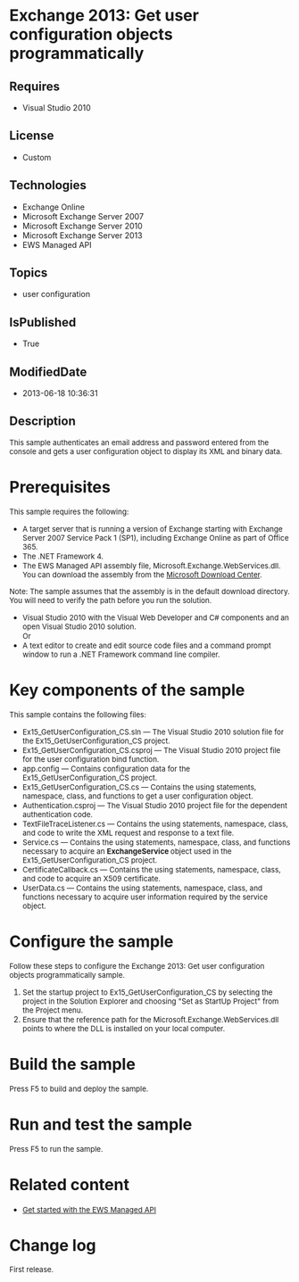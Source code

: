 # Exchange 2013: Get user configuration objects programmatically
## Requires
* Visual Studio 2010
## License
* Custom
## Technologies
* Exchange Online
* Microsoft Exchange Server 2007
* Microsoft Exchange Server 2010
* Microsoft Exchange Server 2013
* EWS Managed API
## Topics
* user configuration
## IsPublished
* True
## ModifiedDate
* 2013-06-18 10:36:31
## Description

<p><span style="font-size:small">This sample authenticates an email address and password entered from the console and gets a user configuration object to display its XML and binary data.</span></p>
<h1>Prerequisites</h1>
<p><span style="font-size:small">This sample requires the following:</span></p>
<ul>
<li><span style="font-size:small">A target server that is running a version of Exchange starting with Exchange Server 2007 Service Pack 1 (SP1), including Exchange Online as part of Office 365.</span>
</li><li><span style="font-size:small">The .NET Framework 4.</span> </li><li><span style="font-size:small">The EWS Managed API assembly file, Microsoft.Exchange.WebServices.dll. You can download the assembly from the
<a href="http://go.microsoft.com/fwlink/?LinkID=255472">Microsoft Download Center</a>.</span>
</li></ul>
<p><span style="font-size:small">Note: </span><span style="font-size:small">The sample assumes that the assembly is in the default download directory. You will need to verify the path before you run the solution.</span></p>
<ul>
<li><span style="font-size:small">Visual Studio 2010 with the Visual Web Developer and C# components and an open Visual Studio 2010 solution.</span><br>
<span style="font-size:small">Or</span> </li><li><span style="font-size:small">A text editor to create and edit source code files and a command prompt window to run a .NET Framework command line compiler.</span>
</li></ul>
<h1>Key components of the sample</h1>
<p><span style="font-size:small">This sample contains the following files:</span></p>
<ul>
<li><span style="font-size:small">Ex15_GetUserConfiguration_CS.sln &mdash; The Visual Studio 2010 solution file for the Ex15_GetUserConfiguration_CS project.</span>
</li><li><span style="font-size:small">Ex15_GetUserConfiguration_CS.csproj &mdash; The Visual Studio 2010 project file for the user configuration bind function.</span>
</li><li><span style="font-size:small">app.config &mdash; Contains configuration data for the Ex15_GetUserConfiguration_CS project.</span>
</li><li><span style="font-size:small">Ex15_GetUserConfiguration_CS.cs &mdash; Contains the using statements, namespace, class, and functions to get a user configuration object.</span>
</li><li><span style="font-size:small">Authentication.csproj &mdash; The Visual Studio 2010 project file for the dependent authentication code.</span>
</li><li><span style="font-size:small">TextFileTraceListener.cs &mdash; Contains the using statements, namespace, class, and code to write the XML request and response to a text file.</span>
</li><li><span style="font-size:small">Service.cs &mdash; Contains the using statements, namespace, class, and functions necessary to acquire an
<strong>ExchangeService </strong>object used in the Ex15_GetUserConfiguration_CS project.</span>
</li><li><span style="font-size:small">CertificateCallback.cs &mdash; Contains the using statements, namespace, class, and code to acquire an X509 certificate.</span>
</li><li><span style="font-size:small">UserData.cs &mdash; Contains the using statements, namespace, class, and functions necessary to acquire user information required by the service object.</span>
</li></ul>
<h1>Configure the sample</h1>
<p><span style="font-size:small">Follow these steps to configure the Exchange 2013: Get user configuration objects programmatically sample.</span></p>
<ol>
<li><span style="font-size:small">Set the startup project to Ex15_GetUserConfiguration_CS by selecting the project in the Solution Explorer and choosing &quot;Set as StartUp Project&quot; from the Project menu.</span>
</li><li><span style="font-size:small">Ensure that the reference path for the Microsoft.Exchange.WebServices.dll points to where the DLL is installed on your local computer.</span>
</li></ol>
<h1>Build the sample</h1>
<p><span style="font-size:small">Press F5 to build and deploy the sample.</span></p>
<h1>Run and test the sample</h1>
<p><span style="font-size:small">Press F5 to run the sample.</span></p>
<h1>Related content</h1>
<ul>
<li><span style="font-size:small"><a href="http://go.microsoft.com/fwlink/?LinkID=301827">Get started with the EWS Managed API</a></span>
</li></ul>
<h1>Change log</h1>
<p><span style="font-size:small">First release.</span></p>
